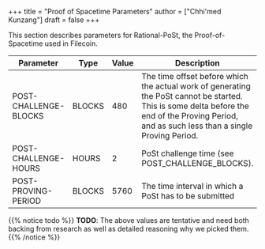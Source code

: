 +++
title = "Proof of Spacetime Parameters"
author = ["Chhi'med Kunzang"]
draft = false
+++

This section describes parameters for Rational-PoSt, the Proof-of-Spacetime used in Filecoin.

| Parameter             | Type   | Value | Description                                                                                                                                                                                    |
|-----------------------|--------|-------|------------------------------------------------------------------------------------------------------------------------------------------------------------------------------------------------|
| POST-CHALLENGE-BLOCKS | BLOCKS | 480   | The time offset before which the actual work of generating the PoSt cannot be started. This is some delta before the end of the Proving Period, and as such less than a single Proving Period. |
| POST-CHALLENGE-HOURS  | HOURS  | 2     | PoSt challenge time (see POST\_CHALLENGE\_BLOCKS).                                                                                                                                             |
| POST-PROVING-PERIOD   | BLOCKS | 5760  | The time interval in which a PoSt has to be submitted                                                                                                                                          |

{{% notice todo %}}
**TODO**: The above values are tentative and need both backing from research as well as detailed reasoning why we picked them.
{{% /notice %}}
